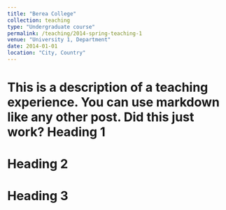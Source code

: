 ```yaml
---
title: "Berea College"
collection: teaching
type: "Undergraduate course"
permalink: /teaching/2014-spring-teaching-1
venue: "University 1, Department"
date: 2014-01-01
location: "City, Country"
---
```


This is a description of a teaching experience. You can use markdown like any other post.
Did this just work?
Heading 1
======

Heading 2
======

Heading 3
======